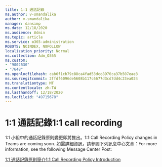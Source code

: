```yaml
---
title: 1:1 通話記錄
ms.author: v-smandalika
author: v-smandalika
manager: dansimp
ms.date: 12/18/2020
ms.audience: Admin
ms.topic: article
ms.service: o365-administration
ROBOTS: NOINDEX, NOFOLLOW
localization_priority: Normal
ms.collection: Adm_O365
ms.custom:
- "9002530"
- "7648"
ms.openlocfilehash: cab6f1cb79c88ca4fad53dcc8970ca37b507eae3
ms.sourcegitcommit: 2ffdf6096de5608b117c6677d3cd7dd4c23ea024
ms.translationtype: MT
ms.contentlocale: zh-TW
ms.lasthandoff: 12/18/2020
ms.locfileid: "49715678"
---
```

# <a name="11-call-recording"></a><span data-ttu-id="7898b-102">1:1 通話記錄</span><span class="sxs-lookup"><span data-stu-id="7898b-102">1:1 call recording</span></span>

<span data-ttu-id="7898b-103">1:1 小組中的通話記錄原則變更即將推出。</span><span class="sxs-lookup"><span data-stu-id="7898b-103">1:1 Call Recording Policy changes in Teams are coming soon.</span></span> <span data-ttu-id="7898b-104">如需詳細資訊，請參閱下列訊息中心文章：</span><span class="sxs-lookup"><span data-stu-id="7898b-104">For more information, see the following Message Center Post:</span></span>

[<span data-ttu-id="7898b-105">1:1 通話記錄原則簡介</span><span class="sxs-lookup"><span data-stu-id="7898b-105">1:1 Call Recording Policy Introduction</span></span>](https://admin.microsoft.com/AdminPortal/Home)
